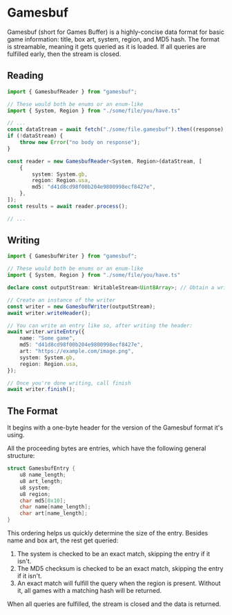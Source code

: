 # Gamesbuf

Gamesbuf (short for Games Buffer) is a highly-concise data format for basic game information: title, box art, system, region, and MD5 hash. The format is streamable, meaning it gets queried as it is loaded. If all queries are fulfilled early, then the stream is closed.

## Reading

```ts
import { GamesbufReader } from "gamesbuf";

// These would both be enums or an enum-like
import { System, Region } from "./some/file/you/have.ts"

// ...
const dataStream = await fetch("./some/file.gamesbuf").then((response) => response.body);
if (!dataStream) {
	throw new Error("no body on response");
}

const reader = new GamesbufReader<System, Region>(dataStream, [
	{
		system: System.gb,
		region: Region.usa,
		md5: "d41d8cd98f00b204e9800998ecf8427e",
	},
]);
const results = await reader.process();

// ...
```

## Writing

```ts
import { GamesbufWriter } from "gamesbuf";

// These would both be enums or an enum-like
import { System, Region } from "./some/file/you/have.ts"

declare const outputStream: WritableStream<Uint8Array>; // Obtain a writable stream.

// Create an instance of the writer
const writer = new GamesbufWriter(outputStream);
await writer.writeHeader();

// You can write an entry like so, after writing the header:
await writer.writeEntry({
	name: "Some game",
	md5: "d41d8cd98f00b204e9800998ecf8427e",
	art: "https://example.com/image.png",
	system: System.gb,
	region: Region.usa,
});

// Once you're done writing, call finish
await writer.finish();
```

## The Format

It begins with a one-byte header for the version of the Gamesbuf format it's using.

All the proceeding bytes are entries, which have the following general structure:
```c
struct GamesbufEntry {
	u8 name_length;
	u8 art_length;
	u8 system;
	u8 region;
	char md5[0x10];
	char name[name_length];
	char art[name_length];
}
```

This ordering helps us quickly determine the size of the entry. Besides name and box art, the rest get queried:
1. The system is checked to be an exact match, skipping the entry if it isn't.
2. The MD5 checksum is checked to be an exact match, skipping the entry if it isn't.
3. An exact match will fulfill the query when the region is present. Without it, all games with a matching hash will be returned.

When all queries are fulfilled, the stream is closed and the data is returned.

